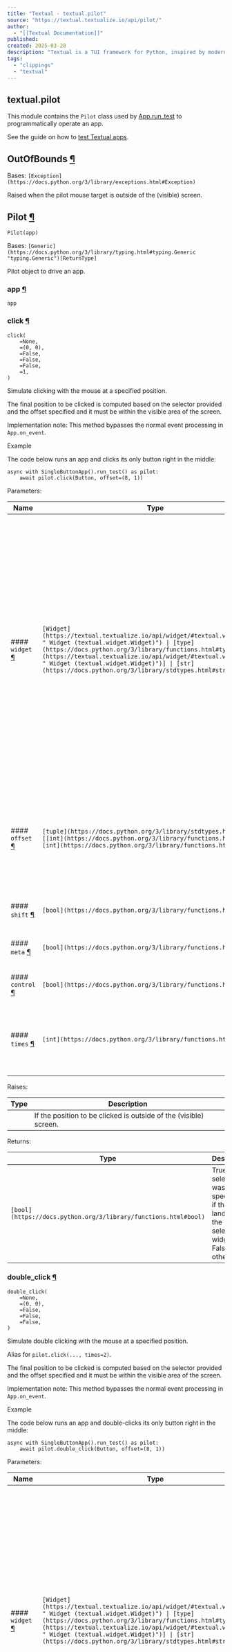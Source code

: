 ```yaml
---
title: "Textual - textual.pilot"
source: "https://textual.textualize.io/api/pilot/"
author:
  - "[[Textual Documentation]]"
published:
created: 2025-03-28
description: "Textual is a TUI framework for Python, inspired by modern web development."
tags:
  - "clippings"
  - "textual"
---
```

## textual.pilot

This module contains the `Pilot` class used by [App.run\_test](https://textual.textualize.io/api/app/#textual.app.App.run_test " run_test") to programmatically operate an app.

See the guide on how to [test Textual apps](https://textual.textualize.io/guide/testing).

## OutOfBounds [¶](https://textual.textualize.io/api/pilot/#textual.pilot.OutOfBounds "Permanent link")

Bases: `[Exception](https://docs.python.org/3/library/exceptions.html#Exception)`

Raised when the pilot mouse target is outside of the (visible) screen.

## Pilot [¶](https://textual.textualize.io/api/pilot/#textual.pilot.Pilot "Permanent link")

```
Pilot(app)
```

Bases: `[Generic](https://docs.python.org/3/library/typing.html#typing.Generic "typing.Generic")[ReturnType]`

Pilot object to drive an app.

### app [¶](https://textual.textualize.io/api/pilot/#textual.pilot.Pilot.app "Permanent link")

```
app
```

### click [¶](https://textual.textualize.io/api/pilot/#textual.pilot.Pilot.click "Permanent link")

```
click(
    =None,
    =(0, 0),
    =False,
    =False,
    =False,
    =1,
)
```

Simulate clicking with the mouse at a specified position.

The final position to be clicked is computed based on the selector provided and the offset specified and it must be within the visible area of the screen.

Implementation note: This method bypasses the normal event processing in `App.on_event`.

Example

The code below runs an app and clicks its only button right in the middle:

```
async with SingleButtonApp().run_test() as pilot:
    await pilot.click(Button, offset=(8, 1))
```

Parameters:

| Name | Type | Description | Default |
| --- | --- | --- | --- |
| #### `widget` [¶](https://textual.textualize.io/api/pilot/#textual.pilot.Pilot.click\(widget\) "Permanent link") | `[Widget](https://textual.textualize.io/api/widget/#textual.widget.Widget " Widget (textual.widget.Widget)") \| [type](https://docs.python.org/3/library/functions.html#type)[[Widget](https://textual.textualize.io/api/widget/#textual.widget.Widget " Widget (textual.widget.Widget)")] \| [str](https://docs.python.org/3/library/stdtypes.html#str) \| None` | A widget or selector used as an origin for the click offset. If this is not specified, the offset is interpreted relative to the screen. You can use this parameter to try to click on a specific widget. However, if the widget is currently hidden or obscured by another widget, the click may not land on the widget you specified. | `None` |
| #### `offset` [¶](https://textual.textualize.io/api/pilot/#textual.pilot.Pilot.click\(offset\) "Permanent link") | `[tuple](https://docs.python.org/3/library/stdtypes.html#tuple)[[int](https://docs.python.org/3/library/functions.html#int), [int](https://docs.python.org/3/library/functions.html#int)]` | The offset to click. The offset is relative to the widget / selector provided or to the screen, if no selector is provided. | `(0, 0)` |
| #### `shift` [¶](https://textual.textualize.io/api/pilot/#textual.pilot.Pilot.click\(shift\) "Permanent link") | `[bool](https://docs.python.org/3/library/functions.html#bool)` | Click with the shift key held down. | `False` |
| #### `meta` [¶](https://textual.textualize.io/api/pilot/#textual.pilot.Pilot.click\(meta\) "Permanent link") | `[bool](https://docs.python.org/3/library/functions.html#bool)` | Click with the meta key held down. | `False` |
| #### `control` [¶](https://textual.textualize.io/api/pilot/#textual.pilot.Pilot.click\(control\) "Permanent link") | `[bool](https://docs.python.org/3/library/functions.html#bool)` | Click with the control key held down. | `False` |
| #### `times` [¶](https://textual.textualize.io/api/pilot/#textual.pilot.Pilot.click\(times\) "Permanent link") | `[int](https://docs.python.org/3/library/functions.html#int)` | The number of times to click. 2 will double-click, 3 will triple-click, etc. | `1` |

Raises:

| Type | Description |
| --- | --- |
|  | If the position to be clicked is outside of the (visible) screen. |

Returns:

| Type | Description |
| --- | --- |
| `[bool](https://docs.python.org/3/library/functions.html#bool)` | True if no selector was specified or if the click landed on the selected widget, False otherwise. |

### double\_click [¶](https://textual.textualize.io/api/pilot/#textual.pilot.Pilot.double_click "Permanent link")

```
double_click(
    =None,
    =(0, 0),
    =False,
    =False,
    =False,
)
```

Simulate double clicking with the mouse at a specified position.

Alias for `pilot.click(..., times=2)`.

The final position to be clicked is computed based on the selector provided and the offset specified and it must be within the visible area of the screen.

Implementation note: This method bypasses the normal event processing in `App.on_event`.

Example

The code below runs an app and double-clicks its only button right in the middle:

```
async with SingleButtonApp().run_test() as pilot:
    await pilot.double_click(Button, offset=(8, 1))
```

Parameters:

| Name | Type | Description | Default |
| --- | --- | --- | --- |
| #### `widget` [¶](https://textual.textualize.io/api/pilot/#textual.pilot.Pilot.double_click\(widget\) "Permanent link") | `[Widget](https://textual.textualize.io/api/widget/#textual.widget.Widget " Widget (textual.widget.Widget)") \| [type](https://docs.python.org/3/library/functions.html#type)[[Widget](https://textual.textualize.io/api/widget/#textual.widget.Widget " Widget (textual.widget.Widget)")] \| [str](https://docs.python.org/3/library/stdtypes.html#str) \| None` | A widget or selector used as an origin for the click offset. If this is not specified, the offset is interpreted relative to the screen. You can use this parameter to try to click on a specific widget. However, if the widget is currently hidden or obscured by another widget, the click may not land on the widget you specified. | `None` |
| #### `offset` [¶](https://textual.textualize.io/api/pilot/#textual.pilot.Pilot.double_click\(offset\) "Permanent link") | `[tuple](https://docs.python.org/3/library/stdtypes.html#tuple)[[int](https://docs.python.org/3/library/functions.html#int), [int](https://docs.python.org/3/library/functions.html#int)]` | The offset to click. The offset is relative to the widget / selector provided or to the screen, if no selector is provided. | `(0, 0)` |
| #### `shift` [¶](https://textual.textualize.io/api/pilot/#textual.pilot.Pilot.double_click\(shift\) "Permanent link") | `[bool](https://docs.python.org/3/library/functions.html#bool)` | Click with the shift key held down. | `False` |
| #### `meta` [¶](https://textual.textualize.io/api/pilot/#textual.pilot.Pilot.double_click\(meta\) "Permanent link") | `[bool](https://docs.python.org/3/library/functions.html#bool)` | Click with the meta key held down. | `False` |
| #### `control` [¶](https://textual.textualize.io/api/pilot/#textual.pilot.Pilot.double_click\(control\) "Permanent link") | `[bool](https://docs.python.org/3/library/functions.html#bool)` | Click with the control key held down. | `False` |

Raises:

| Type | Description |
| --- | --- |
|  | If the position to be clicked is outside of the (visible) screen. |

Returns:

| Type | Description |
| --- | --- |
| `[bool](https://docs.python.org/3/library/functions.html#bool)` | True if no selector was specified or if the clicks landed on the selected widget, False otherwise. |

### exit [¶](https://textual.textualize.io/api/pilot/#textual.pilot.Pilot.exit "Permanent link")

```
exit()
```

Exit the app with the given result.

Parameters:

| Name | Type | Description | Default |
| --- | --- | --- | --- |
| #### `result` [¶](https://textual.textualize.io/api/pilot/#textual.pilot.Pilot.exit\(result\) "Permanent link") | `ReturnType` | The app result returned by `run` or `run_async`. | *required* |

### hover [¶](https://textual.textualize.io/api/pilot/#textual.pilot.Pilot.hover "Permanent link")

```
hover(=None, =(0, 0))
```

Simulate hovering with the mouse cursor at a specified position.

The final position to be hovered is computed based on the selector provided and the offset specified and it must be within the visible area of the screen.

Parameters:

| Name | Type | Description | Default |
| --- | --- | --- | --- |
| #### `widget` [¶](https://textual.textualize.io/api/pilot/#textual.pilot.Pilot.hover\(widget\) "Permanent link") | `[Widget](https://textual.textualize.io/api/widget/#textual.widget.Widget " Widget (textual.widget.Widget)") \| [type](https://docs.python.org/3/library/functions.html#type)[[Widget](https://textual.textualize.io/api/widget/#textual.widget.Widget " Widget (textual.widget.Widget)")] \| [str](https://docs.python.org/3/library/stdtypes.html#str) \| None \| None` | A widget or selector used as an origin for the hover offset. If this is not specified, the offset is interpreted relative to the screen. You can use this parameter to try to hover a specific widget. However, if the widget is currently hidden or obscured by another widget, the hover may not land on the widget you specified. | `None` |
| #### `offset` [¶](https://textual.textualize.io/api/pilot/#textual.pilot.Pilot.hover\(offset\) "Permanent link") | `[tuple](https://docs.python.org/3/library/stdtypes.html#tuple)[[int](https://docs.python.org/3/library/functions.html#int), [int](https://docs.python.org/3/library/functions.html#int)]` | The offset to hover. The offset is relative to the widget / selector provided or to the screen, if no selector is provided. | `(0, 0)` |

Raises:

| Type | Description |
| --- | --- |
|  | If the position to be hovered is outside of the (visible) screen. |

Returns:

| Type | Description |
| --- | --- |
| `[bool](https://docs.python.org/3/library/functions.html#bool)` | True if no selector was specified or if the hover landed on the selected widget, False otherwise. |

### mouse\_down [¶](https://textual.textualize.io/api/pilot/#textual.pilot.Pilot.mouse_down "Permanent link")

```
mouse_down(
    =None,
    =(0, 0),
    =False,
    =False,
    =False,
)
```

Simulate a [`MouseDown`](https://textual.textualize.io/api/events/#textual.events.MouseDown " MouseDown") event at a specified position.

The final position for the event is computed based on the selector provided and the offset specified and it must be within the visible area of the screen.

Parameters:

| Name | Type | Description | Default |
| --- | --- | --- | --- |
| #### `widget` [¶](https://textual.textualize.io/api/pilot/#textual.pilot.Pilot.mouse_down\(widget\) "Permanent link") | `[Widget](https://textual.textualize.io/api/widget/#textual.widget.Widget " Widget (textual.widget.Widget)") \| [type](https://docs.python.org/3/library/functions.html#type)[[Widget](https://textual.textualize.io/api/widget/#textual.widget.Widget " Widget (textual.widget.Widget)")] \| [str](https://docs.python.org/3/library/stdtypes.html#str) \| None` | A widget or selector used as an origin for the event offset. If this is not specified, the offset is interpreted relative to the screen. You can use this parameter to try to target a specific widget. However, if the widget is currently hidden or obscured by another widget, the event may not land on the widget you specified. | `None` |
| #### `offset` [¶](https://textual.textualize.io/api/pilot/#textual.pilot.Pilot.mouse_down\(offset\) "Permanent link") | `[tuple](https://docs.python.org/3/library/stdtypes.html#tuple)[[int](https://docs.python.org/3/library/functions.html#int), [int](https://docs.python.org/3/library/functions.html#int)]` | The offset for the event. The offset is relative to the selector / widget provided or to the screen, if no selector is provided. | `(0, 0)` |
| #### `shift` [¶](https://textual.textualize.io/api/pilot/#textual.pilot.Pilot.mouse_down\(shift\) "Permanent link") | `[bool](https://docs.python.org/3/library/functions.html#bool)` | Simulate the event with the shift key held down. | `False` |
| #### `meta` [¶](https://textual.textualize.io/api/pilot/#textual.pilot.Pilot.mouse_down\(meta\) "Permanent link") | `[bool](https://docs.python.org/3/library/functions.html#bool)` | Simulate the event with the meta key held down. | `False` |
| #### `control` [¶](https://textual.textualize.io/api/pilot/#textual.pilot.Pilot.mouse_down\(control\) "Permanent link") | `[bool](https://docs.python.org/3/library/functions.html#bool)` | Simulate the event with the control key held down. | `False` |

Raises:

| Type | Description |
| --- | --- |
|  | If the position for the event is outside of the (visible) screen. |

Returns:

| Type | Description |
| --- | --- |
| `[bool](https://docs.python.org/3/library/functions.html#bool)` | True if no selector was specified or if the event landed on the selected widget, False otherwise. |

### mouse\_up [¶](https://textual.textualize.io/api/pilot/#textual.pilot.Pilot.mouse_up "Permanent link")

```
mouse_up(
    =None,
    =(0, 0),
    =False,
    =False,
    =False,
)
```

Simulate a [`MouseUp`](https://textual.textualize.io/api/events/#textual.events.MouseUp " MouseUp") event at a specified position.

The final position for the event is computed based on the selector provided and the offset specified and it must be within the visible area of the screen.

Parameters:

| Name | Type | Description | Default |
| --- | --- | --- | --- |
| #### `widget` [¶](https://textual.textualize.io/api/pilot/#textual.pilot.Pilot.mouse_up\(widget\) "Permanent link") | `[Widget](https://textual.textualize.io/api/widget/#textual.widget.Widget " Widget (textual.widget.Widget)") \| [type](https://docs.python.org/3/library/functions.html#type)[[Widget](https://textual.textualize.io/api/widget/#textual.widget.Widget " Widget (textual.widget.Widget)")] \| [str](https://docs.python.org/3/library/stdtypes.html#str) \| None` | A widget or selector used as an origin for the event offset. If this is not specified, the offset is interpreted relative to the screen. You can use this parameter to try to target a specific widget. However, if the widget is currently hidden or obscured by another widget, the event may not land on the widget you specified. | `None` |
| #### `offset` [¶](https://textual.textualize.io/api/pilot/#textual.pilot.Pilot.mouse_up\(offset\) "Permanent link") | `[tuple](https://docs.python.org/3/library/stdtypes.html#tuple)[[int](https://docs.python.org/3/library/functions.html#int), [int](https://docs.python.org/3/library/functions.html#int)]` | The offset for the event. The offset is relative to the widget / selector provided or to the screen, if no selector is provided. | `(0, 0)` |
| #### `shift` [¶](https://textual.textualize.io/api/pilot/#textual.pilot.Pilot.mouse_up\(shift\) "Permanent link") | `[bool](https://docs.python.org/3/library/functions.html#bool)` | Simulate the event with the shift key held down. | `False` |
| #### `meta` [¶](https://textual.textualize.io/api/pilot/#textual.pilot.Pilot.mouse_up\(meta\) "Permanent link") | `[bool](https://docs.python.org/3/library/functions.html#bool)` | Simulate the event with the meta key held down. | `False` |
| #### `control` [¶](https://textual.textualize.io/api/pilot/#textual.pilot.Pilot.mouse_up\(control\) "Permanent link") | `[bool](https://docs.python.org/3/library/functions.html#bool)` | Simulate the event with the control key held down. | `False` |

Raises:

| Type | Description |
| --- | --- |
|  | If the position for the event is outside of the (visible) screen. |

Returns:

| Type | Description |
| --- | --- |
| `[bool](https://docs.python.org/3/library/functions.html#bool)` | True if no selector was specified or if the event landed on the selected widget, False otherwise. |

### pause [¶](https://textual.textualize.io/api/pilot/#textual.pilot.Pilot.pause "Permanent link")

```
pause(=None)
```

Insert a pause.

Parameters:

| Name | Type | Description | Default |
| --- | --- | --- | --- |
| #### `delay` [¶](https://textual.textualize.io/api/pilot/#textual.pilot.Pilot.pause\(delay\) "Permanent link") | `[float](https://docs.python.org/3/library/functions.html#float) \| None` | Seconds to pause, or None to wait for cpu idle. | `None` |

### press [¶](https://textual.textualize.io/api/pilot/#textual.pilot.Pilot.press "Permanent link")

```
press(*)
```

Simulate key-presses.

Parameters:

| Name | Type | Description | Default |
| --- | --- | --- | --- |
| #### `*keys` [¶](https://textual.textualize.io/api/pilot/#textual.pilot.Pilot.press\(*keys\) "Permanent link") | `[str](https://docs.python.org/3/library/stdtypes.html#str)` | Keys to press. | `()` |

### resize\_terminal [¶](https://textual.textualize.io/api/pilot/#textual.pilot.Pilot.resize_terminal "Permanent link")

```
resize_terminal(, )
```

Resize the terminal to the given dimensions.

Parameters:

| Name | Type | Description | Default |
| --- | --- | --- | --- |
| #### `width` [¶](https://textual.textualize.io/api/pilot/#textual.pilot.Pilot.resize_terminal\(width\) "Permanent link") | `[int](https://docs.python.org/3/library/functions.html#int)` | The new width of the terminal. | *required* |
| #### `height` [¶](https://textual.textualize.io/api/pilot/#textual.pilot.Pilot.resize_terminal\(height\) "Permanent link") | `[int](https://docs.python.org/3/library/functions.html#int)` | The new height of the terminal. | *required* |

### triple\_click [¶](https://textual.textualize.io/api/pilot/#textual.pilot.Pilot.triple_click "Permanent link")

```
triple_click(
    =None,
    =(0, 0),
    =False,
    =False,
    =False,
)
```

Simulate triple clicking with the mouse at a specified position.

Alias for `pilot.click(..., times=3)`.

The final position to be clicked is computed based on the selector provided and the offset specified and it must be within the visible area of the screen.

Implementation note: This method bypasses the normal event processing in `App.on_event`.

Example

The code below runs an app and triple-clicks its only button right in the middle:

```
async with SingleButtonApp().run_test() as pilot:
    await pilot.triple_click(Button, offset=(8, 1))
```

Parameters:

| Name | Type | Description | Default |
| --- | --- | --- | --- |
| #### `widget` [¶](https://textual.textualize.io/api/pilot/#textual.pilot.Pilot.triple_click\(widget\) "Permanent link") | `[Widget](https://textual.textualize.io/api/widget/#textual.widget.Widget " Widget (textual.widget.Widget)") \| [type](https://docs.python.org/3/library/functions.html#type)[[Widget](https://textual.textualize.io/api/widget/#textual.widget.Widget " Widget (textual.widget.Widget)")] \| [str](https://docs.python.org/3/library/stdtypes.html#str) \| None` | A widget or selector used as an origin for the click offset. If this is not specified, the offset is interpreted relative to the screen. You can use this parameter to try to click on a specific widget. However, if the widget is currently hidden or obscured by another widget, the click may not land on the widget you specified. | `None` |
| #### `offset` [¶](https://textual.textualize.io/api/pilot/#textual.pilot.Pilot.triple_click\(offset\) "Permanent link") | `[tuple](https://docs.python.org/3/library/stdtypes.html#tuple)[[int](https://docs.python.org/3/library/functions.html#int), [int](https://docs.python.org/3/library/functions.html#int)]` | The offset to click. The offset is relative to the widget / selector provided or to the screen, if no selector is provided. | `(0, 0)` |
| #### `shift` [¶](https://textual.textualize.io/api/pilot/#textual.pilot.Pilot.triple_click\(shift\) "Permanent link") | `[bool](https://docs.python.org/3/library/functions.html#bool)` | Click with the shift key held down. | `False` |
| #### `meta` [¶](https://textual.textualize.io/api/pilot/#textual.pilot.Pilot.triple_click\(meta\) "Permanent link") | `[bool](https://docs.python.org/3/library/functions.html#bool)` | Click with the meta key held down. | `False` |
| #### `control` [¶](https://textual.textualize.io/api/pilot/#textual.pilot.Pilot.triple_click\(control\) "Permanent link") | `[bool](https://docs.python.org/3/library/functions.html#bool)` | Click with the control key held down. | `False` |

Raises:

| Type | Description |
| --- | --- |
|  | If the position to be clicked is outside of the (visible) screen. |

Returns:

| Type | Description |
| --- | --- |
| `[bool](https://docs.python.org/3/library/functions.html#bool)` | True if no selector was specified or if the clicks landed on the selected widget, False otherwise. |

### wait\_for\_animation [¶](https://textual.textualize.io/api/pilot/#textual.pilot.Pilot.wait_for_animation "Permanent link")

```
wait_for_animation()
```

Wait for any current animation to complete.

### wait\_for\_scheduled\_animations [¶](https://textual.textualize.io/api/pilot/#textual.pilot.Pilot.wait_for_scheduled_animations "Permanent link")

```
wait_for_scheduled_animations()
```

Wait for any current and scheduled animations to complete.

## WaitForScreenTimeout [¶](https://textual.textualize.io/api/pilot/#textual.pilot.WaitForScreenTimeout "Permanent link")

Bases: `[Exception](https://docs.python.org/3/library/exceptions.html#Exception)`

Exception raised if messages aren't being processed quickly enough.

If this occurs, the most likely explanation is some kind of deadlock in the app code.